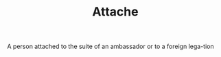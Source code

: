 ---
title: Attache
permalink: "/definitions/attache.html"
body: A person attached to the suite of an ambassador or to a foreign lega-tion
published_at: '2018-07-07'
layout: post
---